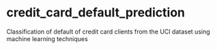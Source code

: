 # credit_card_default_prediction
Classification of default of credit card clients from the UCI dataset using machine learning techniques
